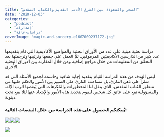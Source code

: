 ```yaml
---
title: "السحر والشعوذة بين الشرق الأدنى القديم والكتاب المقدس"
date: "2020-12-03"
categories: 
  - "podcast"
  - "إصدارات"
  - "دراسات-عامّة"
coverImage: "magic-and-sorcery-e1607009237172.jpg"
---
```


دراسة بحثية مبنية على عدد من الأوراق البحثية والمواضيع الأكاديمية التي قام بتقديمها عدد كبير من الدّارسين الأكاديميّين المرموقين. تمَّ العمل على جمعها وترتيبها وترجمتها بعد التحقّق من المعلومات من خلال مراجع إضافية ومن خلال المقارنة بين الأوراق البحثية الأُخرى.

ليس الهدف من هذه الدراسة القيام بتقديم إجابة شافية وحاسمة لجميع الأسئلة التي قد تطرأ على ذهن القارئ، بل مساعدة القارئ على التمييز بين الأمور والحكم عليها من منظور الكتاب المقدس، الذي ينقل لنا المحظورات والمُكرهات التي يُبغضها الرب الإله. والمسؤولية تقع على عاتق كل شخص ليقوم بتحديد هذه الأمور والإبتعاد عنها لئلا يقع تحت دينونة.

### يُمكنكم الحصول على هذه الدراسة من خلال المنصات التالية:  
[![](images/apple.png)](http://books.apple.com/us/book/id1564502660)[![](images/google-books.png)](https://books.google.lu/books?id=SJQMEAAAQBAJ&printsec=frontcover&hl=de&source=gbs_ge_summary_r&cad=0#v=onepage&q&f=false)[![](images/pdf.png)](https://arabcreationisthome.files.wordpress.com/2021/08/magic-and-sorcery.pdf)

![](https://arabcreationisthome.files.wordpress.com/2021/08/magic-and-sorcery.jpg?w=664)
